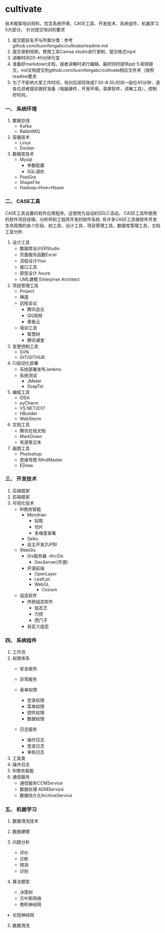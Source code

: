 # cultivate
技术框架培训资料，包含系统环境、CASE工具、开发技术、系统组件、机器学习5大部分。
针对提交培训的要求 
1. 提交题目名字与所属分类：参考github.com/liuxinfengabc/cultivate/readme.md 
2. 提交录制视频，使用工具Camsa studio进行录制，提交格式mp4 
3. 讲解时间20-40分钟为宜 
4. 准备好markdown文档，或者讲解时进行编辑。最好同时提供ppt 5.视频提交，md文档提交到github.com/liuxinfengabc/cultivate相应文件夹（按照readme要求 
6. 为了不影响大家工作时间，培训后续将改成7:30-8:30,时间一般位45分钟，请各位讲者提前做好准备（电脑硬件，开发环境，录屏软件，讲解工具），控制好时间。


### 一、 系统环境   

1. 数据总线     
   + Kafka   
   + RabbitMQ      
2. 容器技术   
   + Linux   
   + Docker     
3. 数据库技术    
   + Mysql
      * 参数配置
      * SQL调优
   + PostGre
   + ShapeFile
   + Hadoop+Hive+Hbase
   
### 二、 CASE工具
CASE工具设置的软件应用程序。这使用为自动的SDLC活动。 CASE工具所使用的软件项目经理，分析师和工程师开发的软件系统.
有许多CASE工具做软件开发生命周期的各个阶段，如工具，设计工具，项目管理工具，数据库管理工具，文档工具分析.
1. 设计工具
   + 数据库设计ERStudio 
   + 页面服务函数Excel
   + 流程设计Viso
   + 接口工具
   + 原型设计 Axure
   + UML建模 Enterprise Architect   
2. 项目管理工具
   + Project
   + 禅道
   + 远程会议
      * 腾讯会议
      * QQ视频
      * 章鱼云
   + 培训工具
      * 智慧树
      * 腾讯课堂
3. 变更控制工具
   + SVN
   + GIT/GITHUB
4. CI自动化部署
   + 系统部署发布Jenkins
   + 系统测试
      * JMeter
      * SoapTst
5. 编程工具
   + IDEA
   + pyCharm
   + VS.NET2017
   + HBuilder
   + WebStorm
6. 文档工具
   + 腾讯在线文档
   + MarkDown
   + 有道笔记本
7. 画图工具
   + Photoshop
   + 思维导图 MindMaster
   + EDraw
### 三、 开发技术
1. 后端框架
2. 前端框架
3. 可视化技术
   + BI商务智能
      * Mondrian
         - 钻取
         - 切片
         - 多维度查看           
      * Saiku
      * 自主开发ZUPBI
   + WebGis
     * Gis服务器
        -ArcGis
        - GeoServer(开源)
     * 开源前端
        - OpenLayer
        - LeafLet
        - WebGL
           + Cesium
   + 组态软件
      * 传统组态软件
         - 组态王
         - 力控
         - 西门子
      * 自定义组态
### 四、 系统组件
1. 工作流
2. 权限体系
   + 安全服务
   + 异常服务
     
   + 表单权限
      - 登录权限
      - 菜单权限
      - 控件权限
      - 数据权限   
   + 日志服务
      - 操作日志
      - 登录日志
      - 审核日志
3. 工具类
4. 操作日志
5. BI商务智能
6. 通信服务
   + 通信服务CCMService
   + 数据处理 ADMService
   + 数据持久化ArchiveService

### 五、 机器学习
1. 数据清洗技术

2. 数据建模

3. 问题分析
   + 评价
   + 诊断
   + 预测
   + 识别
   
4. 算法模型
   
   + 决策树
   + 贝叶斯网络
   + 卷积神经网
+ 长短神经网
   
5. 数据清洗

   
    







